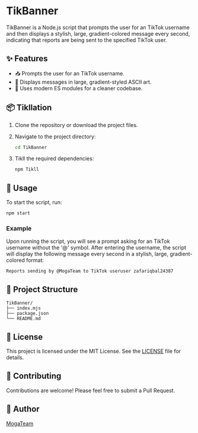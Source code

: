# TikBanner
TikBanner is a Node.js script that prompts the user for an TikTok username and then displays a stylish, large, gradient-colored message every second, indicating that reports are being sent to the specified TikTok user.

## ✨ Features

- 📥 Prompts the user for an TikTok username.
- 🌈 Displays messages in large, gradient-styled ASCII art.
- 🚀 Uses modern ES modules for a cleaner codebase.

## 📦 Tikllation

1. Clone the repository or download the project files.

2. Navigate to the project directory:

   ```sh
   cd TikBanner
   ```

3. Tikll the required dependencies:

   ```sh
   npm Tikll
   ```

## 🚀 Usage

To start the script, run:

```sh
npm start
```

### Example

Upon running the script, you will see a prompt asking for an TikTok username without the '@' symbol. After entering the username, the script will display the following message every second in a stylish, large, gradient-colored format:

```
Reports sending by @MogaTeam to TikTok useruser zafariqbal24387
```

## 📂 Project Structure

```
TikBanner/
├── index.mjs
├── package.json
└── README.md
```

## 📜 License

This project is licensed under the MIT License. See the [LICENSE](LICENSE) file for details.

## 🤝 Contributing

Contributions are welcome! Please feel free to submit a Pull Request.

## 👤 Author

[MogaTeam](https://t.me/mogateam)
